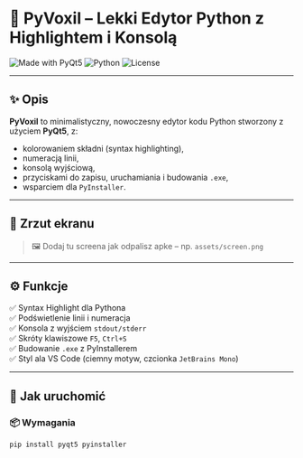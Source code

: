 # 🐍 PyVoxil – Lekki Edytor Python z Highlightem i Konsolą

![Made with PyQt5](https://img.shields.io/badge/Made%20with-PyQt5-blue?style=for-the-badge)
![Python](https://img.shields.io/badge/Python-3.x-green?style=for-the-badge)
![License](https://img.shields.io/badge/License-MIT-lightgrey?style=for-the-badge)

---

## ✨ Opis

**PyVoxil** to minimalistyczny, nowoczesny edytor kodu Python stworzony z użyciem **PyQt5**, z:
- kolorowaniem składni (syntax highlighting),
- numeracją linii,
- konsolą wyjściową,
- przyciskami do zapisu, uruchamiania i budowania `.exe`,
- wsparciem dla `PyInstaller`.

---

## 📸 Zrzut ekranu

> 🖼️ Dodaj tu screena jak odpalisz apke – np. `assets/screen.png`

---

## ⚙️ Funkcje

✅ Syntax Highlight dla Pythona  
✅ Podświetlenie linii i numeracja  
✅ Konsola z wyjściem `stdout/stderr`  
✅ Skróty klawiszowe `F5`, `Ctrl+S`  
✅ Budowanie `.exe` z PyInstallerem  
✅ Styl ala VS Code (ciemny motyw, czcionka `JetBrains Mono`)

---

## 🚀 Jak uruchomić

### 📦 Wymagania

```bash
pip install pyqt5 pyinstaller
